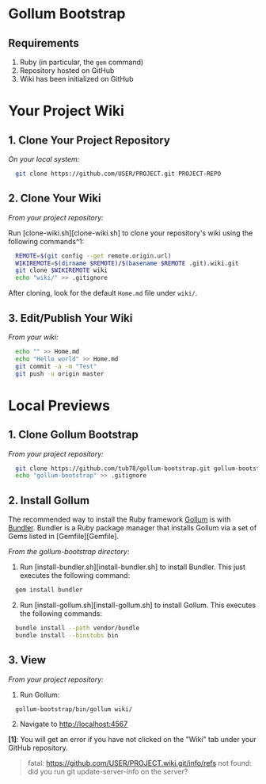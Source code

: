

# Gollum Bootstrap
## Requirements

 1. Ruby (in particular, the `gem` command)
 2. Repository hosted on GitHub
 3. Wiki has been initialized on GitHub



# Your Project Wiki
## 1. Clone Your Project Repository

_On your local system:_

``` bash
  git clone https://github.com/USER/PROJECT.git PROJECT-REPO
```

## 2. Clone Your Wiki

_From your project repository:_

Run [clone-wiki.sh][clone-wiki.sh] to clone your repository's wiki using the following commands^1:

``` bash
  REMOTE=$(git config --get remote.origin.url)
  WIKIREMOTE=$(dirname $REMOTE)/$(basename $REMOTE .git).wiki.git
  git clone $WIKIREMOTE wiki
  echo "wiki/" >> .gitignore
```

After cloning, look for the default `Home.md` file under `wiki/`.


## 3. Edit/Publish Your Wiki

_From your wiki:_

``` bash
  echo "" >> Home.md
  echo "Hello world" >> Home.md
  git commit -a -m "Test"
  git push -u origin master
```


# Local Previews
## 1. Clone **Gollum Bootstrap**

_From your project repository:_

``` bash
  git clone https://github.com/tub78/gollum-bootstrap.git gollum-bootstrap
  echo "gollum-bootstrap" >> .gitignore
```


## 2. Install Gollum

The recommended way to install the Ruby framework [Gollum][Gollum] is with [Bundler][Bundler].  Bundler is a Ruby package manager that installs Gollum via a set of Gems listed in [Gemfile][Gemfile].

[Bundler]: http://gembundler.com/
[Gollum]: https://github.com/github/gollum

_From the gollum-bootstrap directory:_

 1. Run [install-bundler.sh][install-bundler.sh] to install Bundler.  This just executes the following command:

``` bash
  gem install bundler
```

 2. Run [install-gollum.sh][install-gollum.sh] to install Gollum.  This executes the following commands:

``` bash
  bundle install --path vendor/bundle
  bundle install --binstubs bin
```


## 3. View

_From your project repository:_

 1. Run Gollum:

``` bash
  gollum-bootstrap/bin/gollum wiki/
```

 2. Navigate to [http://localhost:4567](http://localhost:4567)


**[1]**:
You will get an error if you have not clicked on the "Wiki" tab under your GitHub repository.

 > fatal: https://github.com/USER/PROJECT.wiki.git/info/refs not found: did you run git update-server-info on the server?




